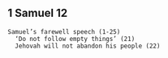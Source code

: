## 1 Samuel 12

```
Samuel’s farewell speech (1-25)
  ‘Do not follow empty things’ (21)
  Jehovah will not abandon his people (22)
```
